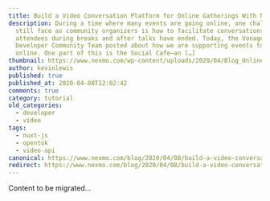 ```yaml
---
title: Build a Video Conversation Platform for Online Gatherings With Nuxt.js
description: During a time where many events are going online, one challenge we
  still face as community organizers is how to facilitate conversations between
  attendees during breaks and after talks have ended. Today, the Vonage
  Developer Community Team posted about how we are supporting events to go
  online. One part of this is the Social Cafe—an […]
thumbnail: https://www.nexmo.com/wp-content/uploads/2020/04/Blog_Online-Gatherings_1200x600.png
author: kevinlewis
published: true
published_at: 2020-04-08T12:02:42
comments: true
category: tutorial
old_categories:
  - developer
  - video
tags:
  - nuxt-js
  - opentok
  - video-api
canonical: https://www.nexmo.com/blog/2020/04/08/build-a-video-conversation-platform-for-online-gatherings-with-nuxt-js-dr
redirect: https://www.nexmo.com/blog/2020/04/08/build-a-video-conversation-platform-for-online-gatherings-with-nuxt-js-dr
---
```

Content to be migrated...